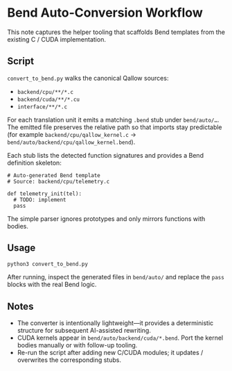 # Bend Auto-Conversion Workflow

This note captures the helper tooling that scaffolds Bend templates from the existing C / CUDA implementation.

## Script

`convert_to_bend.py` walks the canonical Qallow sources:

* `backend/cpu/**/*.c`
* `backend/cuda/**/*.cu`
* `interface/**/*.c`

For each translation unit it emits a matching `.bend` stub under `bend/auto/…`.  
The emitted file preserves the relative path so that imports stay predictable (for example `backend/cpu/qallow_kernel.c` → `bend/auto/backend/cpu/qallow_kernel.bend`).

Each stub lists the detected function signatures and provides a Bend definition skeleton:

```bend
# Auto-generated Bend template
# Source: backend/cpu/telemetry.c

def telemetry_init(tel):
  # TODO: implement
  pass
```

The simple parser ignores prototypes and only mirrors functions with bodies.

## Usage

```bash
python3 convert_to_bend.py
```

After running, inspect the generated files in `bend/auto/` and replace the `pass` blocks with the real Bend logic.

## Notes

* The converter is intentionally lightweight—it provides a deterministic structure for subsequent AI-assisted rewriting.
* CUDA kernels appear in `bend/auto/backend/cuda/*.bend`.  Port the kernel bodies manually or with follow-up tooling.
* Re-run the script after adding new C/CUDA modules; it updates / overwrites the corresponding stubs.
